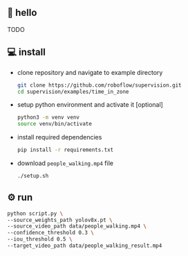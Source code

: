 ## 👋 hello

TODO

## 💻 install

- clone repository and navigate to example directory

    ```bash
    git clone https://github.com/roboflow/supervision.git
    cd supervision/examples/time_in_zone
    ```

- setup python environment and activate it [optional]

    ```bash
    python3 -m venv venv
    source venv/bin/activate
    ```

- install required dependencies

    ```bash
    pip install -r requirements.txt
    ```
  
- download `people_walking.mp4` file

    ```bash
    ./setup.sh
    ```

## ⚙️ run

```bash
python script.py \
--source_weights_path yolov8x.pt \
--source_video_path data/people_walking.mp4 \
--confidence_threshold 0.3 \
--iou_threshold 0.5 \
--target_video_path data/people_walking_result.mp4
```